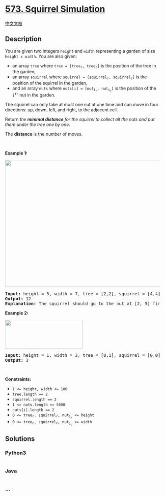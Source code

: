 # [573. Squirrel Simulation](https://leetcode.com/problems/squirrel-simulation)

[中文文档](/solution/0500-0599/0573.Squirrel%20Simulation/README.md)

## Description

<p>You are given two integers <code>height</code> and <code>width</code> representing a garden of size <code>height x width</code>. You are also given:</p>

<ul>
	<li>an array <code>tree</code> where <code>tree = [tree<sub>r</sub>, tree<sub>c</sub>]</code> is the position of the tree in the garden,</li>
	<li>an array <code>squirrel</code> where <code>squirrel = [squirrel<sub>r</sub>, squirrel<sub>c</sub>]</code> is the position of the squirrel in the garden,</li>
	<li>and an array <code>nuts</code> where <code>nuts[i] = [nut<sub>i<sub>r</sub></sub>, nut<sub>i<sub>c</sub></sub>]</code> is the position of the <code>i<sup>th</sup></code> nut in the garden.</li>
</ul>

<p>The squirrel can only take at most one nut at one time and can move in four directions: up, down, left, and right, to the adjacent cell.</p>

<p>Return <em>the <strong>minimal distance</strong> for the squirrel to collect all the nuts and put them under the tree one by one</em>.</p>

<p>The <strong>distance</strong> is the number of moves.</p>

<p>&nbsp;</p>
<p><strong>Example 1:</strong></p>
<img alt="" src="https://fastly.jsdelivr.net/gh/doocs/leetcode@main/solution/0500-0599/0573.Squirrel%20Simulation/images/squirrel1-grid.jpg" style="width: 573px; height: 413px;" />
<pre>
<strong>Input:</strong> height = 5, width = 7, tree = [2,2], squirrel = [4,4], nuts = [[3,0], [2,5]]
<strong>Output:</strong> 12
<strong>Explanation:</strong> The squirrel should go to the nut at [2, 5] first to achieve a minimal distance.
</pre>

<p><strong>Example 2:</strong></p>
<img alt="" src="https://fastly.jsdelivr.net/gh/doocs/leetcode@main/solution/0500-0599/0573.Squirrel%20Simulation/images/squirrel2-grid.jpg" style="width: 253px; height: 93px;" />
<pre>
<strong>Input:</strong> height = 1, width = 3, tree = [0,1], squirrel = [0,0], nuts = [[0,2]]
<strong>Output:</strong> 3
</pre>

<p>&nbsp;</p>
<p><strong>Constraints:</strong></p>

<ul>
	<li><code>1 &lt;= height, width &lt;= 100</code></li>
	<li><code>tree.length == 2</code></li>
	<li><code>squirrel.length == 2</code></li>
	<li><code>1 &lt;= nuts.length &lt;= 5000</code></li>
	<li><code>nuts[i].length == 2</code></li>
	<li><code>0 &lt;= tree<sub>r</sub>, squirrel<sub>r</sub>, nut<sub>i<sub>r</sub></sub> &lt;= height</code></li>
	<li><code>0 &lt;= tree<sub>c</sub>, squirrel<sub>c</sub>, nut<sub>i<sub>c</sub></sub> &lt;= width</code></li>
</ul>

## Solutions

<!-- tabs:start -->

### **Python3**

```python


```

### **Java**

```java


```

### **...**

```


```

<!-- tabs:end -->
